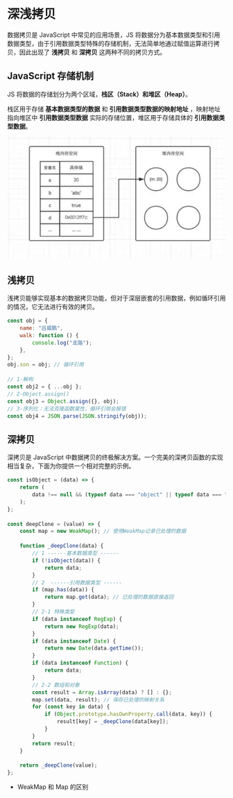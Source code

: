# 深浅拷贝

数据拷贝是 JavaScript 中常见的应用场景，JS 将数据分为基本数据类型和引用数据类型，由于引用数据类型特殊的存储机制，无法简单地通过赋值运算进行拷贝，因此出现了 **浅拷贝** 和 **深拷贝** 这两种不同的拷贝方式。

## JavaScript 存储机制

JS 将数据的存储划分为两个区域，**栈区（Stack）**和**堆区（Heap）**。

栈区用于存储 **基本数据类型的数据** 和 **引用数据类型数据的映射地址** ，映射地址指向堆区中 **引用数据类型数据** 实际的存储位置，堆区用于存储具体的 **引用数据类型数据**。

![JavaScript 存储机制](./深浅拷贝01.png)

## 浅拷贝

浅拷贝能够实现基本的数据拷贝功能，但对于深层嵌套的引用数据，例如循环引用的情况，它无法进行有效的拷贝。

```js
const obj = {
	name: "吕威鹏",
	walk: function () {
		console.log("走路");
	},
};
obj.son = obj; // 循环引用

// 1-解构
const obj2 = { ...obj };
// 2-Object.assign()
const obj3 = Object.assign({}, obj);
// 3-序列化：无法克隆函数属性，循环引用会报错
const obj4 = JSON.parse(JSON.stringify(obj));
```

## 深拷贝

深拷贝是 JavaScript 中数据拷贝的终极解决方案。一个完美的深拷贝函数的实现相当复杂，下面为你提供一个相对完整的示例。

```js
const isObject = (data) => {
	return (
		data !== null && (typeof data === "object" || typeof data === "function")
	);
};

const deepClone = (value) => {
	const map = new WeakMap(); // 使用WeakMap记录已处理的数据

	function _deepClone(data) {
		// 1 ------基本数据类型 ------
		if (!isObject(data)) {
			return data;
		}
		// 2  ------引用数据类型 ------
		if (map.has(data)) {
			return map.get(data); // 已处理的数据直接返回
		}
		// 2-1 特殊类型
		if (data instanceof RegExp) {
			return new RegExp(data);
		}
		if (data instanceof Date) {
			return new Date(data.getTime());
		}
		if (data instanceof Function) {
			return data;
		}
		// 2-2 数组和对象
		const result = Array.isArray(data) ? [] : {};
		map.set(data, result); // 保存已处理的映射关系
		for (const key in data) {
			if (Object.prototype.hasOwnProperty.call(data, key)) {
				result[key] = _deepClone(data[key]);
			}
		}
		return result;
	}

	return _deepClone(value);
};
```

- WeakMap 和 Map 的区别
